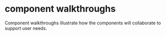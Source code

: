 # component walkthroughs

Component walkthroughs illustrate how the components will collaborate to support user needs.


